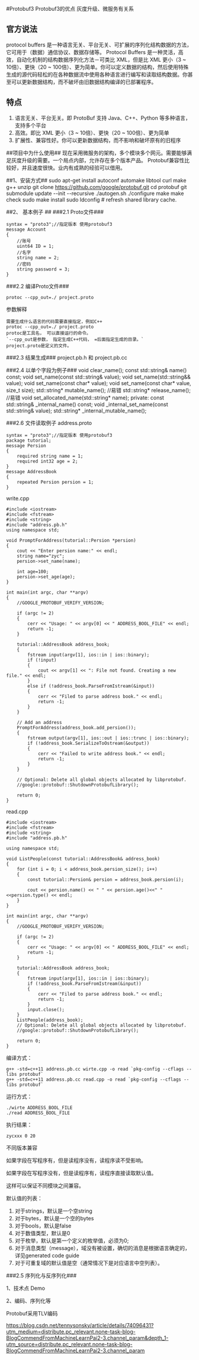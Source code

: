 #Protobuf3
Protobuf3的优点
灰度升级、微服务有关系

## 官方说法 ##
protocol buffers 是一种语言无关、平台无关、可扩展的序列化结构数据的方法，它可用于（数据）通信协议、数据存储等。
Protocol Buffers 是一种灵活，高效，自动化机制的结构数据序列化方法－可类比 XML，但是比 XML 更小（3 ~ 10倍）、更快（20 ~ 100倍）、更为简单。你可以定义数据的结构，然后使用特殊生成的源代码轻松的在各种数据流中使用各种语言进行编写和读取结构数据。你甚至可以更新数据结构，而不破坏由旧数据结构编译的已部署程序。

## 特点 ##
1. 语言无关、平台无关。即 ProtoBuf 支持 Java、C++、Python 等多种语言，支持多个平台
2. 高效。即比 XML 更小（3 ~ 10倍）、更快（20 ~ 100倍）、更为简单
3. 扩展性、兼容性好。你可以更新数据结构，而不影响和破坏原有的旧程序

##项目中为什么使用##
现在采用微服务的架构，多个模块多个网元。需要能够满足灰度升级的需要。一个局点内部，允许存在多个版本产品。
Protobuf兼容性比较好，并且速度很快。业内有成熟的经验可以借用。


##1、安装方式##
    sudo apt-get install autoconf automake libtool curl make g++ unzip
    git clone https://github.com/google/protobuf.git
    cd protobuf
    git submodule update --init --recursive
    ./autogen.sh
    ./configure
    make
    make check
    sudo make install
    sudo ldconfig # refresh shared library cache.
    
##2、 基本例子 ##
###2.1 Proto文件###
    
    syntax = "proto3";//指定版本 使用protobuf3
    message Account 
    {
    	//账号
    	uint64 ID = 1;
    	//名字
    	string name = 2;
    	//密码
    	string password = 3;
    }

###2.2 编译Proto文件###
    
    protoc --cpp_out=./ project.proto

参数解释
    
    需要生成什么语言的代码需要直接指定，例如C++
    protoc --cpp_out=./ project.proto
    protoc是工具名， 可以直接运行的命令。
    `--cpp_out是参数， 指定生成C++代码， =后面指定生成的目录。`
    project.proto是定义的文件。

###2.3 结果生成###
    project.pb.h 和 project.pb.cc

###2.4 以单个字段为例子###
      void clear_name();
      const std::string& name() const;
      void set_name(const std::string& value);
      void set_name(std::string&& value);
      void set_name(const char* value);
      void set_name(const char* value, size_t size);
      std::string* mutable_name();   //易错
      std::string* release_name();   //易错
      void set_allocated_name(std::string* name);
      private:
      const std::string& _internal_name() const;
      void _internal_set_name(const std::string& value);
      std::string* _internal_mutable_name();

###2.6 文件读取例子
address.proto

    syntax = "proto3";//指定版本 使用protobuf3
    package tutorial;
    message Persion 
    {
    	required string name = 1;
    	required int32 age = 2;
    }
    message AddressBook 
	{
    	repeated Persion persion = 1;
    }

write.cpp

    #include <iostream>
    #include <fstream>
    #include <string>
    #include "address.pb.h"
    using namespace std;
    
    void PromptForAddress(tutorial::Persion *persion) 
    {
    	cout << "Enter persion name:" << endl;
    	string name="zyc";
    	persion->set_name(name);

    	int age=100;
    	persion->set_age(age);
    }
    
    int main(int argc, char **argv) 
    {
    	//GOOGLE_PROTOBUF_VERIFY_VERSION;

    	if (argc != 2) 
    	{
      	  	cerr << "Usage: " << argv[0] << " ADDRESS_BOOL_FILE" << endl;
       	 	return -1;
    	}

    	tutorial::AddressBook address_book;
   	 	{
        	fstream input(argv[1], ios::in | ios::binary);
        	if (!input) 
        	{
            	cout << argv[1] << ": File not found. Creating a new file." << endl;
        	}
        	else if (!address_book.ParseFromIstream(&input)) 
        	{
            	cerr << "Filed to parse address book." << endl;
            	return -1;
        	}
    	}

    	// Add an address
    	PromptForAddress(address_book.add_persion());
    	{
       	 	fstream output(argv[1], ios::out | ios::trunc | ios::binary);
        	if (!address_book.SerializeToOstream(&output)) 
        	{
            	cerr << "Failed to write address book." << endl;
            	return -1;
        	}
    	}

    	// Optional: Delete all global objects allocated by libprotobuf.
    	//google::protobuf::ShutdownProtobufLibrary();

        return 0;
    }

read.cpp

    #include <iostream>
    #include <fstream>
    #include <string>
    #include "address.pb.h"
    
    using namespace std;
    
    void ListPeople(const tutorial::AddressBook& address_book) 
	{
    	for (int i = 0; i < address_book.persion_size(); i++) 
		{
    		const tutorial::Persion& persion = address_book.persion(i);
    
    		cout << persion.name() << " " << persion.age()<<" "<<persion.type() << endl;
    	}
    }
    
    int main(int argc, char **argv)
	{
    	//GOOGLE_PROTOBUF_VERIFY_VERSION;
    
    	if (argc != 2) 
		{
    		cerr << "Usage: " << argv[0] << " ADDRESS_BOOL_FILE" << endl;
    		return -1;
    	}
    
    	tutorial::AddressBook address_book;
    	{
    		fstream input(argv[1], ios::in | ios::binary);
    		if (!address_book.ParseFromIstream(&input)) 
			{
    			cerr << "Filed to parse address book." << endl;
    			return -1;
    		}
    		input.close();
    	}
   	    ListPeople(address_book);
    	// Optional: Delete all global objects allocated by libprotobuf.
    	//google::protobuf::ShutdownProtobufLibrary();
    
    	return 0;
    }


编译方式：

    g++ -std=c++11 address.pb.cc wirte.cpp -o read `pkg-config --cflags --libs protobuf`
    g++ -std=c++11 address.pb.cc read.cpp -o read `pkg-config --cflags --libs protobuf`

运行方式：

    ./wirte ADDRESS_BOOL_FILE
    ./read ADDRESS_BOOL_FILE

执行结果：

    zycxxx 0 20


不同版本兼容

如果字段在写程序有，但是读程序没有，读程序读不受影响。

如果字段在写程序没有，但是读程序有，读程序直接读取默认值。

这样可以保证不同模块之间兼容。

默认值的列表：

1. 对于strings，默认是一个空string
2. 对于bytes，默认是一个空的bytes
3. 对于bools，默认是false
4. 对于数值类型，默认是0
5. 对于枚举，默认是第一个定义的枚举值，必须为0;
6. 对于消息类型（message），域没有被设置，确切的消息是根据语言确定的，详见generated code guide
7. 对于可重复域的默认值是空（通常情况下是对应语言中空列表）。

###2.5 序列化与反序列化###

    
1、技术点
Demo

2、编码、序列化等

Protobuf采用TLV编码

https://blog.csdn.net/tennysonsky/article/details/74096431?utm_medium=distribute.pc_relevant.none-task-blog-BlogCommendFromMachineLearnPai2-3.channel_param&depth_1-utm_source=distribute.pc_relevant.none-task-blog-BlogCommendFromMachineLearnPai2-3.channel_param